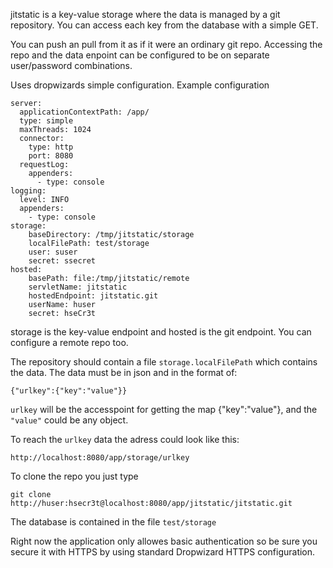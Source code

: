 jitstatic is a key-value storage where the data is managed by a git repository. You can access each key from the database with a simple GET.

You can push an pull from it as if it were an ordinary git repo. Accessing the repo and the data enpoint can be configured to be on separate user/password combinations.

Uses dropwizards simple configuration.
Example configuration

```
server:
  applicationContextPath: /app/
  type: simple
  maxThreads: 1024
  connector:
    type: http
    port: 8080
  requestLog:
    appenders:
      - type: console
logging:
  level: INFO
  appenders:
    - type: console
storage:
    baseDirectory: /tmp/jitstatic/storage
    localFilePath: test/storage
    user: suser
    secret: ssecret
hosted:
    basePath: file:/tmp/jitstatic/remote
    servletName: jitstatic
    hostedEndpoint: jitstatic.git
    userName: huser
    secret: hseCr3t
```
storage is the key-value endpoint and hosted is the git endpoint. You can configure a remote repo too.

The repository should contain a file `storage.localFilePath` which contains the data. The data must be in json and in the format of:
```
{"urlkey":{"key":"value"}}
```
`urlkey` will be the accesspoint for getting the map {"key":"value"}, and the `"value"` could be any object.

To reach the `urlkey` data the adress could look like this: 
```
http://localhost:8080/app/storage/urlkey
```
To clone the repo you just type
```
git clone http://huser:hsecr3t@localhost:8080/app/jitstatic/jitstatic.git
```
The database is contained in the file `test/storage`

Right now the application only allowes basic authentication so be sure you secure it with HTTPS by using standard Dropwizard HTTPS configuration.
